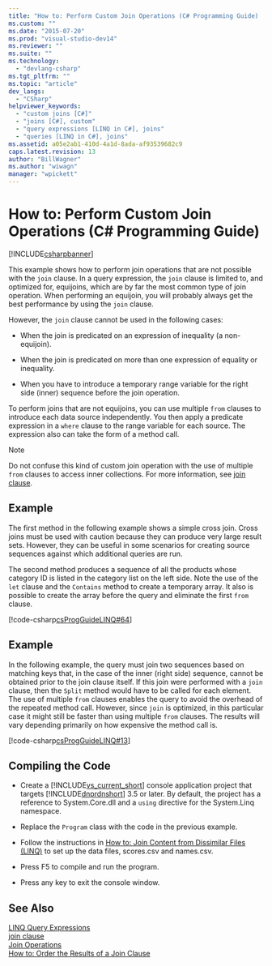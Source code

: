 ```yaml
---
title: "How to: Perform Custom Join Operations (C# Programming Guide) | Microsoft Docs"
ms.custom: ""
ms.date: "2015-07-20"
ms.prod: "visual-studio-dev14"
ms.reviewer: ""
ms.suite: ""
ms.technology: 
  - "devlang-csharp"
ms.tgt_pltfrm: ""
ms.topic: "article"
dev_langs: 
  - "CSharp"
helpviewer_keywords: 
  - "custom joins [C#]"
  - "joins [C#], custom"
  - "query expressions [LINQ in C#], joins"
  - "queries [LINQ in C#], joins"
ms.assetid: a05e2ab1-410d-4a1d-8ada-af93539682c9
caps.latest.revision: 13
author: "BillWagner"
ms.author: "wiwagn"
manager: "wpickett"
---
```

# How to: Perform Custom Join Operations (C# Programming Guide)
[!INCLUDE[csharpbanner](../../../includes/csharpbanner.md)]

This example shows how to perform join operations that are not possible with the `join` clause. In a query expression, the `join` clause is limited to, and optimized for, equijoins, which are by far the most common type of join operation. When performing an equijoin, you will probably always get the best performance by using the `join` clause.  
  
 However, the `join` clause cannot be used in the following cases:  
  
-   When the join is predicated on an expression of inequality (a non-equijoin).  
  
-   When the join is predicated on more than one expression of equality or inequality.  
  
-   When you have to introduce a temporary range variable for the right side (inner) sequence before the join operation.  
  
 To perform joins that are not equijoins, you can use multiple `from` clauses to introduce each data source independently. You then apply a predicate expression in a `where` clause to the range variable for each source. The expression also can take the form of a method call.  
  
> [!NOTE]
>  Do not confuse this kind of custom join operation with the use of multiple `from` clauses to access inner collections. For more information, see [join clause](../../../csharp/language-reference/keywords/join-clause.md).  
  
## Example  
 The first method in the following example shows a simple cross join. Cross joins must be used with caution because they can produce very large result sets. However, they can be useful in some scenarios for creating source sequences against which additional queries are run.  
  
 The second method produces a sequence of all the products whose category ID is listed in the category list on the left side. Note the use of the `let` clause and the `Contains` method to create a temporary array. It also is possible to create the array before the query and eliminate the first `from` clause.  
  
 [!code-csharp[csProgGuideLINQ#64](../../../samples/snippets/csharp/VS_Snippets_VBCSharp/csProgGuideLINQ/CS/csRef30LangFeatures_2.cs#64)]  
  
## Example  
 In the following example, the query must join two sequences based on matching keys that, in the case of the inner (right side) sequence, cannot be obtained prior to the join clause itself. If this join were performed with a `join` clause, then the `Split` method would have to be called for each element. The use of multiple `from` clauses enables the query to avoid the overhead of the repeated method call. However, since `join` is optimized, in this particular case it might still be faster than using multiple `from` clauses. The results will vary depending primarily on how expensive the method call is.  
  
 [!code-csharp[csProgGuideLINQ#13](../../../samples/snippets/csharp/VS_Snippets_VBCSharp/csProgGuideLINQ/CS/csrefLINQHowTos.cs#13)]  
  
## Compiling the Code  
  
-   Create a [!INCLUDE[vs_current_short](../../../includes/vs-current-short-md.md)] console application project that targets [!INCLUDE[dnprdnshort](../../../includes/dnprdnshort-md.md)] 3.5 or later. By default, the project has a reference to System.Core.dll and a `using` directive for the System.Linq namespace.  
  
-   Replace the `Program` class with the code in the previous example.  
  
-   Follow the instructions in [How to: Join Content from Dissimilar Files (LINQ)](http://msdn.microsoft.com/library/9ce5ce84-b38f-4e48-bf15-382e7a488f0b) to set up the data files, scores.csv and names.csv.  
  
-   Press F5 to compile and run the program.  
  
-   Press any key to exit the console window.  
  
## See Also  
 [LINQ Query Expressions](../../../csharp/programming-guide/linq-query-expressions/index.md)   
 [join clause](../../../csharp/language-reference/keywords/join-clause.md)   
 [Join Operations](http://msdn.microsoft.com/library/442d176d-028c-4beb-8d22-407d4ef89107)   
 [How to: Order the Results of a Join Clause](../../../csharp/programming-guide/linq-query-expressions/how-to-order-the-results-of-a-join-clause.md)